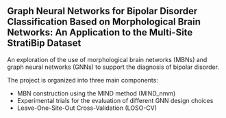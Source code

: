 ## Graph Neural Networks for Bipolar Disorder Classification Based on Morphological Brain Networks: An Application to the Multi-Site StratiBip Dataset
An exploration of the use of morphological brain networks (MBNs) and graph neural networks (GNNs) to support the diagnosis of bipolar disorder.

The project is organized into three main components:
- MBN construction using the MIND method (MIND_nmm)
- Experimental trials for the evaluation of different GNN design choices
- Leave-One-Site-Out Cross-Validation (LOSO-CV)
